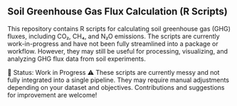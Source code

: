 ## Soil Greenhouse Gas Flux Calculation (R Scripts)
This repository contains R scripts for calculating soil greenhouse gas (GHG) fluxes, including CO₂, CH₄, and N₂O emissions. The scripts are currently work-in-progress and have not been fully streamlined into a package or workflow. However, they may still be useful for processing, visualizing, and analyzing GHG flux data from soil experiments.

🚧 Status: Work in Progress
⚠️ These scripts are currently messy and not fully integrated into a single pipeline. They may require manual adjustments depending on your dataset and objectives. Contributions and suggestions for improvement are welcome!
